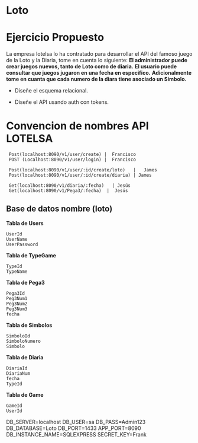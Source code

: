 # Loto
# Ejercicio Propuesto
La empresa lotelsa lo ha contratado para desarrollar el API del famoso juego de la Loto y la Diaria, tome en cuenta lo siguiente:
**El administrador puede crear juegos nuevos, tanto de Loto como de diaria.**
**El usuario puede consultar que juegos jugaron en una fecha en especifico.**
**Adicionalmente tome en cuanta que cada numero de la diara tiene asociado un Simbolo.**
* Diseñe el esquema relacional.

* Diseñe el API usando auth con tokens.

# Convencion de nombres API LOTELSA
```
 Post(localhost:8090/v1/user/create) |  Francisco
 POST (Localhost:8090/v1/user/login) |  Francisco

 Post(localhost:8090/v1/user/:id/create/loto)   |   James
 Post(localhost:8090/v1/user/:id/create/diaria) | James

 Get(localhost:8090/v1/diaria/:fecha)   | Jesús
 Get(localhost:8090/v1/Pega3/:fecha)  |  Jesús
```

## Base de datos nombre (loto)

**Tabla de Users**
```
UserId
UserName   
UserPassword

```

**Tabla de TypeGame**
```
TypeId
TypeName   

```
**Tabla de Pega3**
```
Pega3Id
Peg3Num1   
Peg3Num2  
Peg3Num3
fecha

```
**Tabla de Simbolos**
```
SimboloId
SimboloNumero   
Simbolo
```

**Tabla de Diaria**
```
DiariaId 
DiariaNum
fecha
TypeId

```

**Tabla de Game**
```
GameId 
UserId

```

DB_SERVER=localhost 
DB_USER=sa 
DB_PASS=Admin123 
DB_DATABASE=Loto
DB_PORT=1433 
APP_PORT=8090 
DB_INSTANCE_NAME=SQLEXPRESS
SECRET_KEY=Frank
